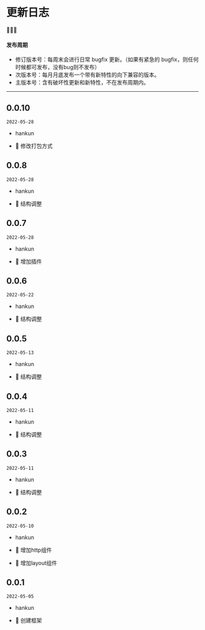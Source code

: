 # 更新日志

🌟🐞🔥

#### 发布周期

- 修订版本号：每周末会进行日常 bugfix 更新。（如果有紧急的 bugfix，则任何时候都可发布，没有bug则不发布）
- 次版本号：每月月底发布一个带有新特性的向下兼容的版本。
- 主版本号：含有破坏性更新和新特性，不在发布周期内。

---

## 0.0.10

`2022-05-28`
- hankun

- 🌟 修改打包方式

## 0.0.8

`2022-05-28`
- hankun

- 🌟 结构调整

## 0.0.7

`2022-05-28`
- hankun

- 🌟 增加插件

## 0.0.6

`2022-05-22`
- hankun

- 🌟 结构调整

## 0.0.5

`2022-05-13`
- hankun

- 🌟 结构调整

## 0.0.4

`2022-05-11`
- hankun

- 🌟 结构调整

## 0.0.3

`2022-05-11`
- hankun

- 🌟 结构调整

## 0.0.2

`2022-05-10`
- hankun

- 🌟 增加http组件
- 🌟 增加layout组件

## 0.0.1

`2022-05-05`
- hankun

- 🌟 创建框架